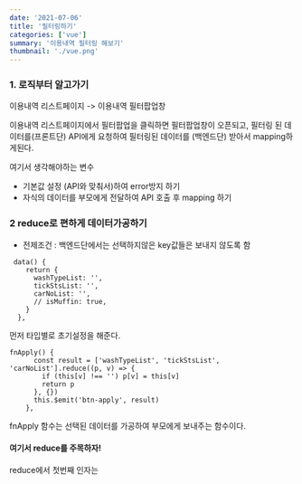 ```yaml
---
date: '2021-07-06'
title: '필터링하기'
categories: ['vue']
summary: '이용내역 필터링 해보기'
thumbnail: './vue.png'
---
```


### 1. 로직부터 알고가기

이용내역 리스트페이지 -> 이용내역 필터팝업창

이용내역 리스트페이지에서 필터팝업을 클릭하면 필터팝업창이 오픈되고, 필터링 된 데이터를(프론트단) API에게 요청하여 필터링된 데이터를 (백엔드단) 받아서 mapping하게된다.

여기서 생각해야하는 변수

- 기본값 설정 (API와 맞춰서)하여 error방지 하기
- 자식의 데이터를 부모에게 전달하여 API 호출 후 mapping 하기

### 2 reduce로 편하게 데이터가공하기

- 전제조건 : 백엔드단에서는 선택하지않은 key값들은 보내지 않도록 함

```
 data() {
    return {
      washTypeList: '',
      tickStsList: '',
      carNoList: '',
      // isMuffin: true,
    }
  },

```

먼저 타입별로 초기설정을 해준다.

```
fnApply() {
      const result = ['washTypeList', 'tickStsList', 'carNoList'].reduce((p, v) => {
        if (this[v] !== '') p[v] = this[v]
        return p
      }, {})
      this.$emit('btn-apply', result)
    },

```

fnApply 함수는 선택된 데이터를 가공하여 부모에게 보내주는 함수이다.

#### 여기서 reduce를 주목하자!

reduce에서 첫번째 인자는

